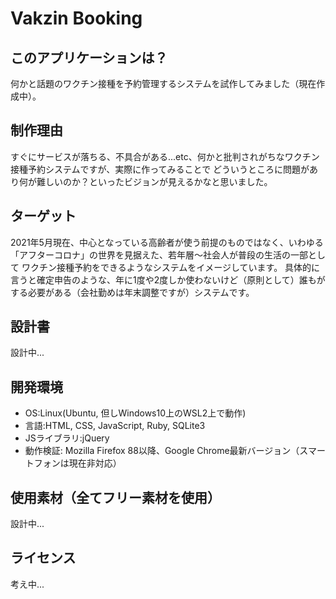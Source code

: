 # Vakzin Booking

## このアプリケーションは？
何かと話題のワクチン接種を予約管理するシステムを試作してみました（現在作成中）。

## 制作理由
すぐにサービスが落ちる、不具合がある...etc、何かと批判されがちなワクチン接種予約システムですが、実際に作ってみることで
どういうところに問題があり何が難しいのか？といったビジョンが見えるかなと思いました。

## ターゲット
2021年5月現在、中心となっている高齢者が使う前提のものではなく、いわゆる「アフターコロナ」の世界を見据えた、若年層～社会人が普段の生活の一部として
ワクチン接種予約をできるようなシステムをイメージしています。
具体的に言うと確定申告のような、年に1度や2度しか使わないけど（原則として）誰もがする必要がある（会社勤めは年末調整ですが）システムです。

## 設計書
設計中...

## 開発環境
* OS:Linux(Ubuntu, 但しWindows10上のWSL2上で動作)
* 言語:HTML, CSS, JavaScript, Ruby, SQLite3
* JSライブラリ:jQuery
* 動作検証: Mozilla Firefox 88以降、Google Chrome最新バージョン（スマートフォンは現在非対応）

## 使用素材（全てフリー素材を使用）
設計中...

## ライセンス
考え中...

